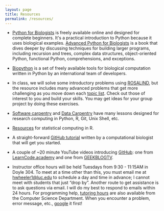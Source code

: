 ```yaml
---
layout: page
title: Resources
permalink: /resources/
---
```


- <a href="http://pythonforbiologists.com/index.php/introduction-to-python-for-biologists/">Python for Biologists</a> is freely available online and designed for complete beginners. It's a practical introduction to Python because it uses biological examples. <a href="http://pythonforbiologists.com/index.php/books/">Advanced Python for Biologists</a> is a book that dives deeper by discussing techniques for building larger programs, including recursion and trees, complex data structures, object-oriented Python, functional Python, comprehensions, and exceptions.

- <a href="http://biopython.org/wiki/Biopython">Biopython</a> is a set of freely available tools for biological computation written in Python by an international team of developers.

- In class, we will solve some introductory problems using <a href="http://rosalind.info/">ROSALIND</a>, but the resource includes many advanced problems that get more challenging as you move down each <a href="http://rosalind.info/problems/topics/">topic list</a>. Check out those of interest to you and build your skills. You may get ideas for your group project by doing these exercises.

- <a href="http://software-carpentry.org/lessons/">Software carpentry</a> and <a href="http://www.datacarpentry.org/lessons/">Data Carpentry</a> have many lessons designed for research computing in Python, R, Git, Unix Shell, etc.

- <a href="https://www.biostars.org/p/123728/">Resources</a> for statistical computing in R.

- A straight-forward <a href="http://www.cureffi.org/2014/08/27/git-tutorial/">GitHub tutorial</a> written by a computational biologist that will get you started. 

- A couple of ~20 minute YouTube videos introducing <a href="https://github.com/">GitHub</a>: one from <a href="https://www.youtube.com/watch?v=0fKg7e37bQE">LearnCode.academy</a> and one from <a href="https://www.youtube.com/watch?v=LXoWxrTdXkM">GEEKBLOGTV</a>.

-  Instructor office hours will be held Tuesdays from 9:30 - 11:15AM in Doyle 304. To meet at a time other than this, you must email me at <hwheeler1@luc.edu> to schedule a day and time in advance; I cannot meet with students that just “drop by”. Another route to get assistance is to ask questions via email. I will do my best to respond to emails within 24 hours. For programming help, [tutoring hours](http://www.luc.edu/cs/schedules/tutoringhours/) are also available from the Computer Science Department. When you encounter a problem, error message, etc., <a href="https://www.google.com/">google</a> it first!